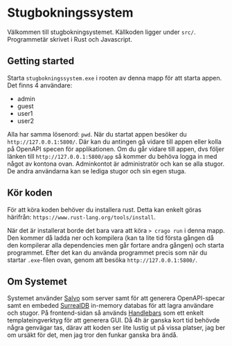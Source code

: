 # Stugbokningssystem
Välkommen till stugbokningsystemet. Källkoden ligger under `src/`. Programmetär skrivet i Rust och Javascript. 

## Getting started
Starta `stugbokningssystem.exe` i rooten av denna mapp för att starta appen.
Det finns 4 användare: 
 - admin
 - guest
 - user1
 - user2

Alla har samma lösenord: `pwd`. 
När du startat appen besöker du `http://127.0.0.1:5800/`. Där kan du antingen gå vidare till appen eller kolla på OpenAPI specen för applikationen. Om du går vidare till appen, dvs följer länken till `http://127.0.0.1:5800/app` så kommer du behöva logga in med något av kontona ovan. Adminkontot är administratör och kan se alla stugor. De andra användarna kan se lediga stugor och sin egen stuga. 

## Kör koden
För att köra koden behöver du installera rust. Detta kan enkelt göras härifrån: `https://www.rust-lang.org/tools/install`.

När det är installerat borde det bara vara att köra `> crago run` i denna mapp. Den kommer då ladda ner och kompilera (kan ta lite tid första gången då den kompilerar alla dependencies men går fortare andra gången) och starta programmet. Efter det kan du använda programmet precis som när du startar `.exe`-filen ovan, genom att besöka `http://127.0.0.1:5800/`.

## Om Systemet
Systemet använder [Salvo](https://salvo.rs/) som server samt för att generera OpenAPI-specar samt en embeded [SurrealDB](https://surrealdb.com/) in-memory databas för att lagra användare och stugor. På frontend-sidan så används [Handlebars](https://handlebarsjs.com/) som ett enkelt templateingverktyg för att generera GUI. Då 4h är ganska kort tid behövde några genvägar tas, därav att koden ser lite lustig ut på vissa platser, jag ber om ursäkt för det, men jag tror den funkar ganska bra ändå. 